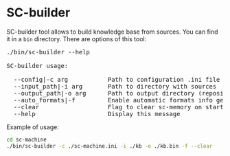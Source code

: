 # SC-builder

SC-builder tool allows to build knowledge base from sources. You can find it in a `bin` directory.
There are options of this tool:

<pre>
./bin/sc-builder --help

SC-builder usage:

  --config|-c arg           Path to configuration .ini file
  --input_path|-i arg       Path to directory with sources
  --output_path|-o arg      Path to output directory (repository)
  --auto_formats|-f         Enable automatic formats info generation
  --clear                   Flag to clear sc-memory on start
  --help                    Display this message
</pre>

Example of usage:

```sh
cd sc-machine
./bin/sc-builder -c ./sc-machine.ini -i ./kb -o ./kb.bin -f --clear
```
